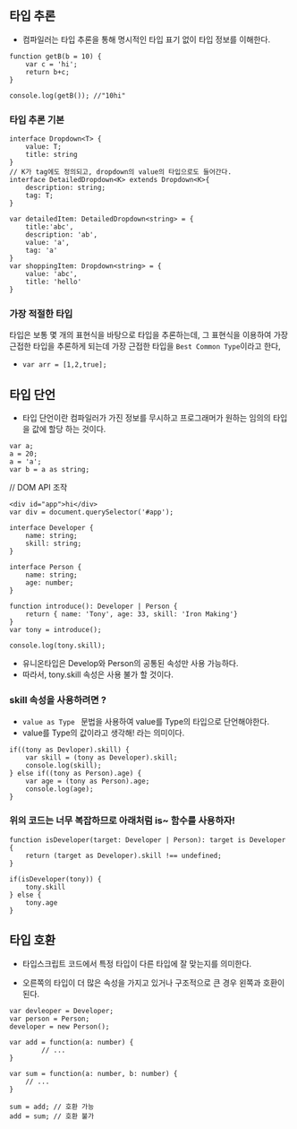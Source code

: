 ## 타입 추론
- 컴파일러는 타입 추론을 통해 명시적인 타입 표기 없이 타입 정보를 이해한다.
```
function getB(b = 10) {
    var c = 'hi';
    return b+c;
}

console.log(getB()); //"10hi"
```
### 타입 추론 기본 
```
interface Dropdown<T> {
    value: T;
    title: string
}
// K가 tag에도 정의되고, dropdown의 value의 타입으로도 들어간다.
interface DetailedDropdown<K> extends Dropdown<K>{
    description: string;
    tag: T;
}

var detailedItem: DetailedDropdown<string> = {
    title:'abc',
    description: 'ab',
    value: 'a',
    tag: 'a'
}
var shoppingItem: Dropdown<string> = {
    value: 'abc',
    title: 'hello'
}
```
### 가장 적절한 타입
타입은 보통 몇 개의 표현식을 바탕으로 타입을 추론하는데,
그 표현식을 이용하여 가장 근접한 타입을 추론하게 되는데 가장 근접한
타입을 ```Best Common Type```이라고 한다,
- ```var arr = [1,2,true];```

## 타입 단언
- 타입 단언이란 컴파일러가 가진 정보를 무시하고 프로그래머가 원하는 임의의 타입을 값에 할당 하는 것이다.
``` 
var a;
a = 20;
a = 'a';
var b = a as string;
```
// DOM API 조작
```
<div id="app">hi</div>
var div = document.querySelector('#app');
```
```
interface Developer {
    name: string;
    skill: string;
}

interface Person {
    name: string;
    age: number;
}

function introduce(): Developer | Person {
    return { name: 'Tony', age: 33, skill: 'Iron Making'}
}
var tony = introduce();

console.log(tony.skill); 
```
- 유니온타입은 Develop와 Person의 공통된 속성만 사용 가능하다.
- 따라서, tony.skill 속성은 사용 불가 할 것이다.

### skill 속성을 사용하려면 ?
- `value as Type ` 문법을 사용하여 value를 Type의 타입으로 단언해야한다.
- value를 Type의 값이라고 생각해! 라는 의미이다.
```
if((tony as Devloper).skill) {
    var skill = (tony as Developer).skill;
    console.log(skill);
} else if((tony as Person).age) {
    var age = (tony as Person).age;
    console.log(age);
}
```
### 위의 코드는 너무 복잡하므로 아래처럼 is~ 함수를 사용하자!
```
function isDeveloper(target: Developer | Person): target is Developer {
    return (target as Developer).skill !== undefined;
}

if(isDeveloper(tony)) {
    tony.skill
} else { 
    tony.age
}
```
## 타입 호환
- 타입스크립트 코드에서 특정 타입이 다른 타입에 잘 맞는지를 의미한다.

- 오른쪽의 타입이 더 많은 속성을 가지고 있거나 구조적으로 큰 경우 왼쪽과 호환이 된다.
```
var devleoper = Developer;
var person = Person;
developer = new Person();

var add = function(a: number) {
        // ...    
}

var sum = function(a: number, b: number) {
    // ...
}

sum = add; // 호환 가능
add = sum; // 호환 불가
```
